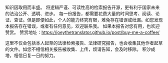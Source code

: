 知识因取用而丰盛。
将逻辑严谨、可读性高的检索报告开源，更有利于国家未来的法治公开、透明、进步。
每一份报告，都需要花费大量的时间思考、阅读、论证、查证。但是即便如此，个人的能力终究有限，难免存在错误或纰漏。如您发现本报告存在错误，或者有任何意见，欢迎联系我。
如果本报告对您有用，也欢迎赞赏。
赞赏地址：https://joeythetranslator.github.io/post/buy-me-a-coffee/



这里不仅会包括本人起草的法律检索报告、法律研究报告，也会收集其他作者起草的文件。如您不相信相关报告被收集、上传，烦请告知，会及时移除。
积沙成塔，相信日复一日的努力。
